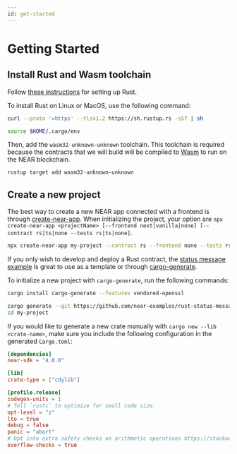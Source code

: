 ```yaml
---
id: get-started
---
```


# Getting Started

## Install Rust and Wasm toolchain

Follow [these instructions](https://doc.rust-lang.org/book/ch01-01-installation.html) for setting up Rust.

To install Rust on Linux or MacOS, use the following command:

```bash
curl --proto '=https' --tlsv1.2 https://sh.rustup.rs -sSf | sh

source $HOME/.cargo/env
```

Then, add the `wasm32-unknown-unknown` toolchain. This toolchain is required because the contracts that we will build will be compiled to [Wasm](https://webassembly.org/) to run on the NEAR blockchain.

```bash
rustup target add wasm32-unknown-unknown
```

## Create a new project

The best way to create a new NEAR app connected with a frontend is through [create-near-app](https://github.com/near/create-near-app). When initializing the project, your option are `npx create-near-app <projectName> [--frontend next|vanilla|none] [--contract rs|ts|none --tests rs|ts|none]`.

```bash
npx create-near-app my-project --contract rs --frontend none --tests rs
```

If you only wish to develop and deploy a Rust contract, the [status message example](https://github.com/near-examples/rust-status-message) is great to use as a template or through [cargo-generate](https://github.com/cargo-generate/cargo-generate).

To initialize a new project with `cargo-generate`, run the following commands:

```bash
cargo install cargo-generate --features vendored-openssl

cargo generate --git https://github.com/near-examples/rust-status-message --name my-project
cd my-project
```

If you would like to generate a new crate manually with `cargo new --lib <crate-name>`, make sure you include the following configuration in the generated `Cargo.toml`:

```toml
[dependencies]
near-sdk = "4.0.0"

[lib]
crate-type = ["cdylib"]

[profile.release]
codegen-units = 1
# Tell `rustc` to optimize for small code size.
opt-level = "z"
lto = true
debug = false
panic = "abort"
# Opt into extra safety checks on arithmetic operations https://stackoverflow.com/a/64136471/249801
overflow-checks = true
```
